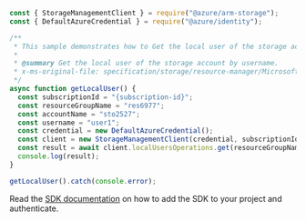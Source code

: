 ```javascript
const { StorageManagementClient } = require("@azure/arm-storage");
const { DefaultAzureCredential } = require("@azure/identity");

/**
 * This sample demonstrates how to Get the local user of the storage account by username.
 *
 * @summary Get the local user of the storage account by username.
 * x-ms-original-file: specification/storage/resource-manager/Microsoft.Storage/stable/2021-09-01/examples/LocalUserGet.json
 */
async function getLocalUser() {
  const subscriptionId = "{subscription-id}";
  const resourceGroupName = "res6977";
  const accountName = "sto2527";
  const username = "user1";
  const credential = new DefaultAzureCredential();
  const client = new StorageManagementClient(credential, subscriptionId);
  const result = await client.localUsersOperations.get(resourceGroupName, accountName, username);
  console.log(result);
}

getLocalUser().catch(console.error);
```

Read the [SDK documentation](https://github.com/Azure/azure-sdk-for-js/blob/%40azure%2Farm-storage_17.2.0/sdk/storage/arm-storage/README.md) on how to add the SDK to your project and authenticate.
